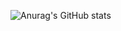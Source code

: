 
![Anurag's GitHub stats](https://github-readme-stats.vercel.app/api?username=nk0311&show_icons=true&theme=radical)
